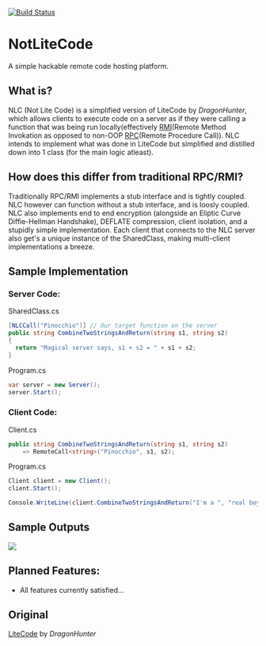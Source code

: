 [![Build Status](https://ci.appveyor.com/api/projects/status/github/ImVexed/notlitecode?branch=master)](https://ci.appveyor.com/project/ImVexed/notlitecode?branch=master)
# NotLiteCode
A simple hackable remote code hosting platform.

## What is?
NLC (Not Lite Code) is a simplified version of LiteCode by *DragonHunter*, which allows clients to execute code on a server as if they were calling a function that was being run locally(effectively [RMI](https://en.wikipedia.org/wiki/Distributed_object_communication)(Remote Method Invokation as opposed to non-OOP [RPC](https://en.wikipedia.org/wiki/Remote_procedure_call)(Remote Procedure Call)).
NLC intends to implement what was done in LiteCode but simplified and distilled down into 1 class (for the main logic atleast). 

## How does this differ from traditional RPC/RMI?
Traditionally RPC/RMI implements a stub interface and is tightly coupled. NLC however can function without a stub interface, and is loosly coupled. NLC also implements end to end encryption (alongside an Eliptic Curve Diffie-Hellman Handshake), DEFLATE compression, client isolation, and a stupidly simple implementation.  Each client that connects to the NLC server also get's a unique instance of the SharedClass, making multi-client implementations a breeze.

## Sample Implementation
### Server Code:
SharedClass.cs
```C#
[NLCCall("Pinocchio")] // Our target function on the server
public string CombineTwoStringsAndReturn(string s1, string s2)
{
  return "Magical server says, s1 + s2 = " + s1 + s2;
}
```
Program.cs
```C#
var server = new Server();
server.Start();
```
### Client Code:
Client.cs
```C#
public string CombineTwoStringsAndReturn(string s1, string s2)
    => RemoteCall<string>("Pinocchio", s1, s2);
```
Program.cs
```C#
Client client = new Client();
client.Start();

Console.WriteLine(client.CombineTwoStringsAndReturn("I'm a ", "real boy!")); // Returns "Magical server says, s1+ s2 = I'm a real boy!"
```
## Sample Outputs
<img src="http://image.prntscr.com/image/3dabba40de9643e18c2362a1e0e6f9d3.png" align="center" />
 
## Planned Features:
 - All features currently satisfied...
 
## Original
[LiteCode](https://github.com/AnguisCaptor/LiteCode) by *DragonHunter*
